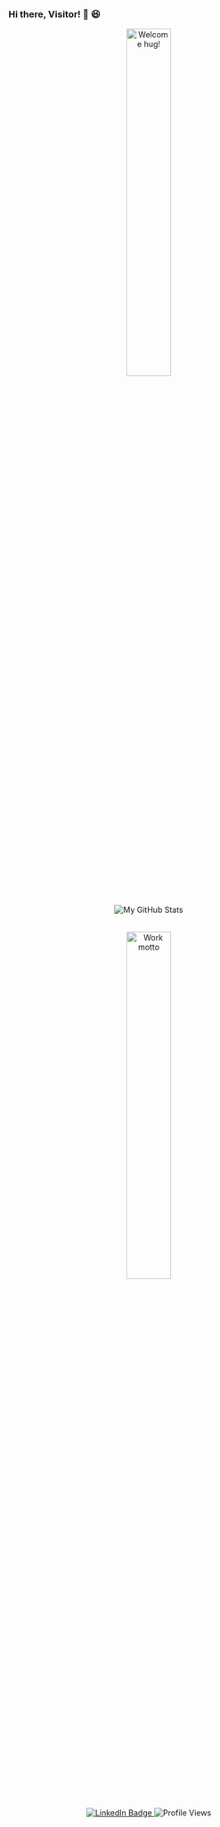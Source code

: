 ### Hi there, Visitor! 👋 😆

<div>
    <p align="center">
        <img width="40%" src="https://media.giphy.com/media/1HR5KdtOinpQs/giphy.gif" alt="Welcome hug!">
    </p>
    <div align="center">
        <img src="https://github-readme-stats.vercel.app/api/?username=kirankumar-L&count_private=true&theme=tokyonight&showicons=true" alt="My GitHub Stats" />
    </div><br/>
    <p align="center">
        <img width="40%" src="https://media.giphy.com/media/TilmLMmWrRYYHjLfub/giphy.gif" alt="Work motto">
    </p>
    <div align="center">
        <a href="https://www.linkedin.com/in/kirankumar-24">
            <img src="https://img.shields.io/badge/LinkedIn-blue?style=for-the-badge&logo=linkedin&logoColor=white" alt="LinkedIn Badge" />
        </a>
        <img src="https://komarev.com/ghpvc/?username=kirankumar-L&style=flat-square&color=blue" alt="Profile Views"/><br/>
    </div>
</div>
